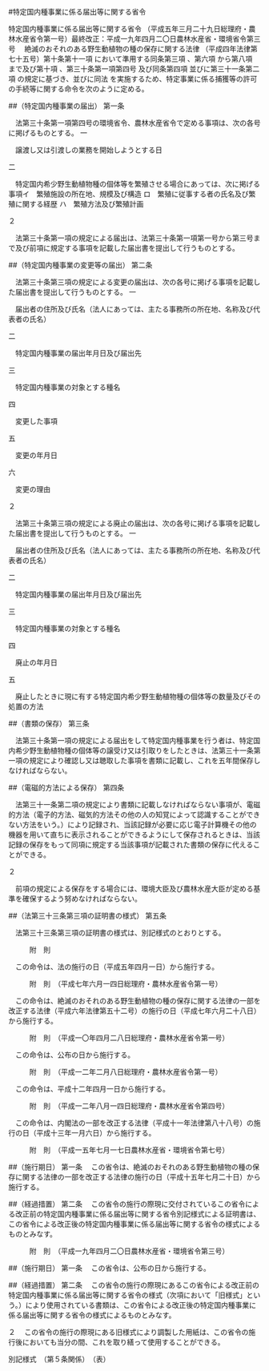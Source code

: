 #特定国内種事業に係る届出等に関する省令



特定国内種事業に係る届出等に関する省令
（平成五年三月二十九日総理府・農林水産省令第一号）最終改正：平成一九年四月二〇日農林水産省・環境省令第三号
　絶滅のおそれのある野生動植物の種の保存に関する法律
（平成四年法律第七十五号）第十条第十一項
において準用する同条第三項
、第六項
から第八項
まで及び第十項
、第三十条第一項第四号
及び同条第四項
並びに第三十一条第二項
の規定に基づき、並びに同法
を実施するため、特定事業に係る捕獲等の許可の手続等に関する命令を次のように定める。

##（特定国内種事業の届出）
第一条

　法第三十条第一項第四号の環境省令、農林水産省令で定める事項は、次の各号に掲げるものとする。
一

　譲渡し又は引渡しの業務を開始しようとする日

二

　特定国内希少野生動植物種の個体等を繁殖させる場合にあっては、次に掲げる事項イ　繁殖施設の所在地、規模及び構造
ロ　繁殖に従事する者の氏名及び繁殖に関する経歴
ハ　繁殖方法及び繁殖計画



２

　法第三十条第一項の規定による届出は、法第三十条第一項第一号から第三号まで及び前項に規定する事項を記載した届出書を提出して行うものとする。



##（特定国内種事業の変更等の届出）
第二条

　法第三十条第三項の規定による変更の届出は、次の各号に掲げる事項を記載した届出書を提出して行うものとする。
一

　届出者の住所及び氏名（法人にあっては、主たる事務所の所在地、名称及び代表者の氏名）

二

　特定国内種事業の届出年月日及び届出先

三

　特定国内種事業の対象とする種名

四

　変更した事項

五

　変更の年月日

六

　変更の理由


２

　法第三十条第三項の規定による廃止の届出は、次の各号に掲げる事項を記載した届出書を提出して行うものとする。
一

　届出者の住所及び氏名（法人にあっては、主たる事務所の所在地、名称及び代表者の氏名）

二

　特定国内種事業の届出年月日及び届出先

三

　特定国内種事業の対象とする種名

四

　廃止の年月日

五

　廃止したときに現に有する特定国内希少野生動植物種の個体等の数量及びその処置の方法




##（書類の保存）
第三条

　法第三十条第一項の規定による届出をして特定国内種事業を行う者は、特定国内希少野生動植物種の個体等の譲受け又は引取りをしたときは、法第三十一条第一項の規定により確認し又は聴取した事項を書類に記載し、これを五年間保存しなければならない。



##（電磁的方法による保存）
第四条

　法第三十一条第二項の規定により書類に記載しなければならない事項が、電磁的方法（電子的方法、磁気的方法その他の人の知覚によって認識することができない方法をいう。）により記録され、当該記録が必要に応じ電子計算機その他の機器を用いて直ちに表示されることができるようにして保存されるときは、当該記録の保存をもって同項に規定する当該事項が記載された書類の保存に代えることができる。

２

　前項の規定による保存をする場合には、環境大臣及び農林水産大臣が定める基準を確保するよう努めなければならない。



##（法第三十三条第三項の証明書の様式）
第五条

　法第三十三条第三項の証明書の様式は、別記様式のとおりとする。




　　　附　則


　この命令は、法の施行の日（平成五年四月一日）から施行する。


　　　附　則　（平成七年六月一四日総理府・農林水産省令第一号）


　この命令は、絶滅のおそれのある野生動植物の種の保存に関する法律の一部を改正する法律（平成六年法律第五十二号）の施行の日（平成七年六月二十八日）から施行する。


　　　附　則　（平成一〇年四月二八日総理府・農林水産省令第一号）


　この命令は、公布の日から施行する。


　　　附　則　（平成一二年二月八日総理府・農林水産省令第一号）


　この命令は、平成十二年四月一日から施行する。


　　　附　則　（平成一二年八月一四日総理府・農林水産省令第四号）


　この命令は、内閣法の一部を改正する法律（平成十一年法律第八十八号）の施行の日（平成十三年一月六日）から施行する。


　　　附　則　（平成一五年七月一七日農林水産省・環境省令第七号）


##（施行期日）
第一条
　この省令は、絶滅のおそれのある野生動植物の種の保存に関する法律の一部を改正する法律の施行の日（平成十五年七月二十日）から施行する。



##（経過措置）
第二条
　この省令の施行の際現に交付されているこの省令による改正前の特定国内種事業に係る届出等に関する省令別記様式による証明書は、この省令による改正後の特定国内種事業に係る届出等に関する省令の様式によるものとみなす。


　　　附　則　（平成一九年四月二〇日農林水産省・環境省令第三号）


##（施行期日）
第一条
　この省令は、公布の日から施行する。



##（経過措置）
第二条
　この省令の施行の際現にあるこの省令による改正前の特定国内種事業に係る届出等に関する省令の様式（次項において「旧様式」という。）により使用されている書類は、この省令による改正後の特定国内種事業に係る届出等に関する省令の様式によるものとみなす。

２
　この省令の施行の際現にある旧様式により調製した用紙は、この省令の施行後においても当分の間、これを取り繕って使用することができる。


別記様式　（第５条関係）　（表）



